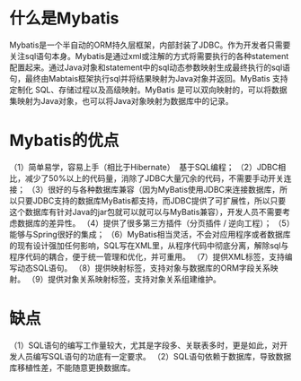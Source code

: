 # 什么是Mybatis

Mybatis是一个半自动的ORM持久层框架，内部封装了JDBC。作为开发者只需要关注sql语句本身。Mybatis是通过xml或注解的方式将需要执行的各种statement配置起来。通过Java对象和statement中的sql动态参数映射生成最终执行的sql语句，最终由Mabtais框架执行sql并将结果映射为Java对象并返回。MyBatis 支持定制化 SQL、存储过程以及高级映射。MyBatis 是可以双向映射的，可以将数据集映射为Java对象，也可以将Java对象映射为数据库中的记录。


# Mybatis的优点

（1）简单易学，容易上手（相比于Hibernate）  基于SQL编程；
（2）JDBC相比，减少了50%以上的代码量，消除了JDBC大量冗余的代码，不需要手动开关连接；
（3）很好的与各种数据库兼容（因为MyBatis使用JDBC来连接数据库，所以只要JDBC支持的数据库MyBatis都支持，而JDBC提供了可扩展性，所以只要这个数据库有针对Java的jar包就可以就可以与MyBatis兼容），开发人员不需要考虑数据库的差异性。
（4）提供了很多第三方插件（分页插件 / 逆向工程）；
（5）能够与Spring很好的集成；
（6）MyBatis相当灵活，不会对应用程序或者数据库的现有设计强加任何影响，SQL写在XML里，从程序代码中彻底分离，解除sql与程序代码的耦合，便于统一管理和优化，并可重用。
（7）提供XML标签，支持编写动态SQL语句。
（8）提供映射标签，支持对象与数据库的ORM字段关系映射。
（9）提供对象关系映射标签，支持对象关系组建维护。

# 缺点

（1）SQL语句的编写工作量较大，尤其是字段多、关联表多时，更是如此，对开发人员编写SQL语句的功底有一定要求。
（2）SQL语句依赖于数据库，导致数据库移植性差，不能随意更换数据库。

